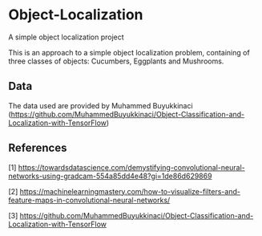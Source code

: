 # Object-Localization
A simple object localization project

This is an approach to a simple object localization problem, containing of three classes of objects: Cucumbers, Eggplants and Mushrooms.

## Data
The data used are provided by Muhammed Buyukkinaci (https://github.com/MuhammedBuyukkinaci/Object-Classification-and-Localization-with-TensorFlow)







## References
[1] https://towardsdatascience.com/demystifying-convolutional-neural-networks-using-gradcam-554a85dd4e48?gi=1de86d629869

[2] https://machinelearningmastery.com/how-to-visualize-filters-and-feature-maps-in-convolutional-neural-networks/

[3] https://github.com/MuhammedBuyukkinaci/Object-Classification-and-Localization-with-TensorFlow

